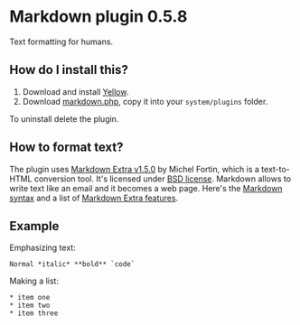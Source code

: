 Markdown plugin 0.5.8
=====================
Text formatting for humans.

How do I install this?
----------------------
1. Download and install [Yellow](https://github.com/datenstrom/yellow/).  
2. Download [markdown.php](markdown.php?raw=true), copy it into your `system/plugins` folder.  

To uninstall delete the plugin.

How to format text?
-------------------
The plugin uses [Markdown Extra v1.5.0](https://github.com/michelf/php-markdown) by Michel Fortin, which is a text-to-HTML conversion tool. It's licensed under [BSD license](http://opensource.org/licenses/BSD-3-Clause). Markdown allows to write text like an email and it becomes a web page. Here's the [Markdown syntax](http://en.wikipedia.org/wiki/Markdown) and a list of [Markdown Extra features](https://michelf.ca/projects/php-markdown/extra/).

Example
-------
Emphasizing text:

    Normal *italic* **bold** `code`

Making a list:

    * item one
    * item two
    * item three